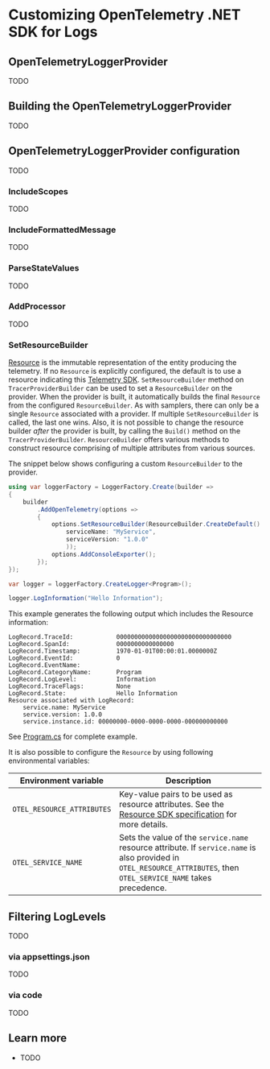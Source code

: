 # Customizing OpenTelemetry .NET SDK for Logs

## OpenTelemetryLoggerProvider

TODO

## Building the OpenTelemetryLoggerProvider

TODO

## OpenTelemetryLoggerProvider configuration

TODO

### IncludeScopes

TODO

### IncludeFormattedMessage

TODO

### ParseStateValues

TODO

### AddProcessor

TODO

### SetResourceBuilder

[Resource](https://github.com/open-telemetry/opentelemetry-specification/blob/main/specification/resource/sdk.md)
is the immutable representation of the entity producing the telemetry. If no
`Resource` is explicitly configured, the default is to use a resource indicating
this [Telemetry
SDK](https://github.com/open-telemetry/opentelemetry-specification/tree/main/specification/resource/semantic_conventions#telemetry-sdk).
`SetResourceBuilder` method on `TracerProviderBuilder` can be used to set a
`ResourceBuilder` on the provider. When the provider is built, it automatically
builds the final `Resource` from the configured `ResourceBuilder`. As with
samplers, there can only be a single `Resource` associated with a provider. If
multiple `SetResourceBuilder` is called, the last one wins. Also, it is not
possible to change the resource builder *after* the provider is built, by
calling the `Build()` method on the `TracerProviderBuilder`. `ResourceBuilder`
offers various methods to construct resource comprising of multiple attributes
from various sources.

The snippet below shows configuring a custom `ResourceBuilder` to the provider.

```csharp
using var loggerFactory = LoggerFactory.Create(builder =>
{
    builder
        .AddOpenTelemetry(options =>
        {
            options.SetResourceBuilder(ResourceBuilder.CreateDefault().AddService(
                serviceName: "MyService",
                serviceVersion: "1.0.0"
                ));
            options.AddConsoleExporter();
        });
});

var logger = loggerFactory.CreateLogger<Program>();

logger.LogInformation("Hello Information");
```

This example generates the following output which includes the Resource
information:

```text
LogRecord.TraceId:            00000000000000000000000000000000
LogRecord.SpanId:             0000000000000000
LogRecord.Timestamp:          1970-01-01T00:00:01.0000000Z
LogRecord.EventId:            0
LogRecord.EventName:
LogRecord.CategoryName:       Program
LogRecord.LogLevel:           Information
LogRecord.TraceFlags:         None
LogRecord.State:              Hello Information
Resource associated with LogRecord:
    service.name: MyService
    service.version: 1.0.0
    service.instance.id: 00000000-0000-0000-0000-000000000000
```

See [Program.cs](Program.cs) for complete example.

It is also possible to configure the `Resource` by using following
environmental variables:

<!-- markdownlint-disable MD013 -->
| Environment variable       | Description                                        |
| -------------------------- | -------------------------------------------------- |
| `OTEL_RESOURCE_ATTRIBUTES` | Key-value pairs to be used as resource attributes. See the [Resource SDK specification](https://github.com/open-telemetry/opentelemetry-specification/blob/v1.5.0/specification/resource/sdk.md#specifying-resource-information-via-an-environment-variable) for more details. |
| `OTEL_SERVICE_NAME`        | Sets the value of the `service.name` resource attribute. If `service.name` is also provided in `OTEL_RESOURCE_ATTRIBUTES`, then `OTEL_SERVICE_NAME` takes precedence. |
<!-- markdownlint-enable MD013 -->

## Filtering LogLevels

TODO

### via appsettings.json

TODO

### via code

TODO

## Learn more

* TODO
